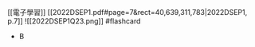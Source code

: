 [[電子學習]]
[[2022DSEP1.pdf#page=7&rect=40,639,311,783|2022DSEP1, p.7]]
![[2022DSEP1Q23.png]] #flashcard 
- B
<!--ID: 1730701092417-->



